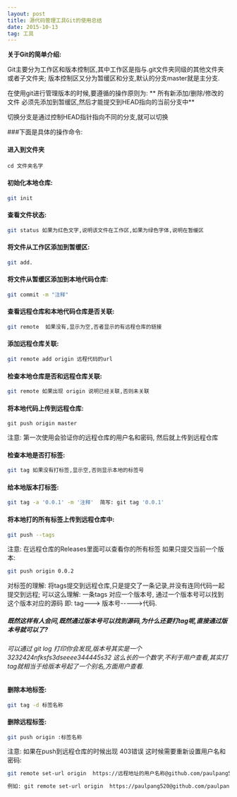 ```yaml
---
layout: post
title: 源代码管理工具Git的使用总结
date: 2015-10-13
tag: 工具
---
```


<strong> 关于Git的简单介绍: </strong>

Git主要分为工作区和版本控制区,其中工作区是指与.git文件夹同级的其他文件夹或者子文件夹; 版本控制区又分为暂缓区和分支,默认的分支master就是主分支.

在使用git进行管理版本的时候,要遵循的操作原则为: ** 所有新添加/删除/修改的文件 必须先添加到暂缓区,然后才能提交到HEAD指向的当前分支中**

切换分支是通过控制HEAD指针指向不同的分支,就可以切换

###下面是具体的操作命令:

#### 进入到文件夹

	cd 文件夹名字
	
#### 初始化本地仓库:
```bash
git init
```
	 
#### 查看文件状态: 

```bash
git status 如果为红色文字,说明该文件在工作区,如果为绿色字体,说明在暂缓区
```

	
#### 将文件从工作区添加到暂缓区:
```bash
git add.
```
	
#### 将文件从暂缓区添加到本地代码仓库: 

```bash
git commit -m "注释"
```
	
#### 查看远程仓库和本地代码仓库是否关联:
```bash
git remote  如果没有,显示为空,否者显示的有远程仓库的链接
```
	 
#### 添加远程仓库关联: 
```bash
git remote add origin 远程代码的url
```

#### 检查本地仓库是否和远程仓库关联: 
```bash
git remote 如果出现 origin 说明已经关联,否则未关联
```

#### 将本地代码上传到远程仓库: 
	git push origin master
注意: 第一次使用会验证你的远程仓库的用户名和密码, 然后就上传到远程仓库
	
#### 检查本地是否打标签: 
```bash
git tag 如果没有打标签,显示空,否则显示本地的标签号
```
#### 给本地版本打标签: 
```bash
git tag -a '0.0.1' -m '注释'  简写: git tag '0.0.1'
```

#### 将本地打的所有标签上传到远程仓库中: 
```bash
git push --tags
```
注意: 在远程仓库的Releases里面可以查看你的所有标签  如果只提交当前一个版本: 
```bash
git push origin 0.0.2
```
对标签的理解: 将tags提交到远程仓库,只是提交了一条记录,并没有连同代码一起提交到远程; 可以这么理解: 一条tags 对应一个版本号, 通过一个版本号可以找到这个版本对应的源码 即: tag---> 版本号----->代码.  
	
##### 既然这样有人会问,既然通过版本号可以找到源码,为什么还要打tag呢,直接通过版本号就可以了?
###### 可以通过 git log 打印你会发现,版本号其实是一个3232424nfksfs3dseeee344445s32 这么长的一个数字,不利于用户查看,其实打tag就相当于给版本号起了一个别名,方面用户查看.
	
#### 删除本地标签: 
```bash
git tag -d 标签名称
```
#### 删除远程标签: 
```bash
git push origin :标签名称
```

注意: 如果在push到远程仓库的时候出现 403错误 这时候需要重新设置用户名和密码:

```bash
git remote set-url origin  https://远程地址的用户名称@github.com/paulpang520/test.git

例如:	git remote set-url origin  https://paulpang520@github.com/paulpang520/test.git

```

	

	  
	
		
	

	

	
